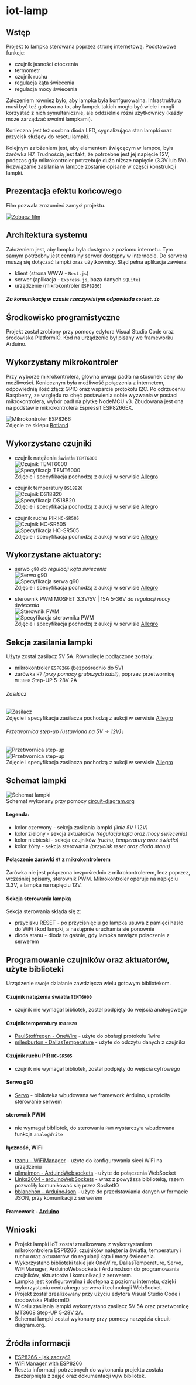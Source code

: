 # iot-lamp

## Wstęp

Projekt to lampka sterowana poprzez stronę internetową. Podstawowe funkcje:

- czujnik jasności otoczenia
- termometr
- czujnik ruchu
- regulacja kąta świecenia
- regulacja mocy świecenia

Założeniem również było, aby lampka była konfgurowalna. Infrastruktura musi być też gotowa na to, aby lampek takich mogło być wiele i mogli korzystać z nich symultanicznie, ale oddzielnie różni użytkownicy (każdy może zarządzać swoimi lampkami).

Konieczna jest też osobna dioda LED, sygnalizująca stan lampki oraz przycisk służący do resetu lampki.

Kolejnym założeniem jest, aby elementem święcącym w lampce, była żarówka H7. Trudnością jest fakt, że potrzebne jest jej napięcie 12V, podczas gdy mikrokontroler potrzebuje dużo niższe napięcie (3.3V lub 5V). Rozwiązanie zasilania w lampce zostanie opisane w części konstrukcji lampki.

## Prezentacja efektu końcowego

Film pozwala zrozumieć zamysł projektu.

[![Zobacz film](https://img.youtube.com/vi/iD7eQsk9eG4/hqdefault.jpg)](https://youtu.be/iD7eQsk9eG4)

## Architektura systemu

Założeniem jest, aby lampka była dostępna z poziomu internetu. Tym samym potrzebny jest centralny serwer dostępny w internecie. Do serwera muszą się dołączać lampki oraz użytkownicy. Stąd pełna aplikacja zawiera:

- klient (strona WWW - `Next.js`)
- serwer (aplikacja - `Express.js`, baza danych `SQLite`)
- urządzenie (mikrokontroler `ESP8266`)

##### Za komunikację w czasie rzeczywistym odpowiada `socket.io`

## Środkowisko programistyczne

Projekt został zrobiony przy pomocy edytora Visual Studio Code oraz środowiska PlatformIO.
Kod na urządzenie był pisany we frameworku Arduino.

## Wykorzystany mikrokontroler

Przy wyborze mikrokontrolera, główna uwaga padła na stosunek ceny do możliwości. Koniecznym była możliwość połączenia z internetem, odpowiednią ilość złącz GPIO oraz wsparcie protokołu I2C. Po odrzuceniu Raspberry, ze względu na chęć postawienia sobie wyzwania w postaci mikrokontrolera, wybór padł na płytkę NodeMCU v3. Zbudowana jest ona na podstawie mikrokontrolera Espressif ESP8266EX.

![Mikrokontroler ESP8266](https://botland.com.pl/img/art/inne/08241_8.jpg)\
Zdjęcie ze sklepu [Botland](https://botland.com.pl)

## Wykorzystane czujniki

- czujnik natężenia światła `TEMT6000`\
  ![Czujnik TEMT6000](https://github.com/azizko1337/iot-lamp/blob/main/docs/images/temt6000.png?raw=true)\
  ![Specyfikacja TEMT6000](https://github.com/azizko1337/iot-lamp/blob/main/docs/images/temt6000spec.png?raw=true)\
  Zdjęcie i specyfikacja pochodzą z aukcji w serwisie [Allegro](https://allegro.pl)

- czujnik temperatury `DS18B20`\
  ![Czujnik DS18B20](https://github.com/azizko1337/iot-lamp/blob/main/docs/images/ds18b20.png?raw=true)\
  ![Specyfikacja DS18B20](https://github.com/azizko1337/iot-lamp/blob/main/docs/images/ds18b20spec.png?raw=true)\
  Zdjęcie i specyfikacja pochodzą z aukcji w serwisie [Allegro](https://allegro.pl)

- czujnik ruchu PIR `HC-SR505`\
  ![Czujnik HC-SR505](https://github.com/azizko1337/iot-lamp/blob/main/docs/images/hcsr505.png?raw=true)\
  ![Specyfikacja HC-SR505](https://github.com/azizko1337/iot-lamp/blob/main/docs/images/hcsr505spec.png?raw=true)\
  Zdjęcie i specyfikacja pochodzą z aukcji w serwisie [Allegro](https://allegro.pl)

## Wykorzystane aktuatory:

- serwo `g90` _do regulacji kąta świecenia_\
  ![Serwo g90](https://github.com/azizko1337/iot-lamp/blob/main/docs/images/servog90.png?raw=true)\
  ![Specyfikacja serwa g90](https://github.com/azizko1337/iot-lamp/blob/main/docs/images/servog90spec.png?raw=true)\
  Zdjęcie i specyfikacja pochodzą z aukcji w serwisie [Allegro](https://allegro.pl)

- sterownik PWM MOSFET 3.3V/5V | 15A 5-36V _do regulacji mocy świecenia_\
  ![Sterownik PWM](https://github.com/azizko1337/iot-lamp/blob/main/docs/images/pwm.png?raw=true)\
  ![Specyfikacja sterownika PWM](https://github.com/azizko1337/iot-lamp/blob/main/docs/images/pwmspec.png?raw=true)\
  Zdjęcie i specyfikacja pochodzą z aukcji w serwisie [Allegro](https://allegro.pl)

## Sekcja zasilania lampki

Użyty został zasilacz 5V 5A. Równolegle podłączone zostały:

- mikrokontroler `ESP8266` (bezpośrednio do 5V)
- żarówka `H7` _(przy pomocy grubszych kabli)_, poprzez przetwornicę `MT3608` Step-UP 5-28V 2A

###### Zasilacz

![Zasilacz](https://github.com/azizko1337/iot-lamp/blob/main/docs/images/powersupply.png?raw=true)\
Zdjęcie i specyfikacja zasilacza pochodzą z aukcji w serwisie [Allegro](https://allegro.pl)

###### Przetwornica step-up (ustawiona na 5V -> 12V)\

![Przetwornica step-up](https://github.com/azizko1337/iot-lamp/blob/main/docs/images/stepup.png?raw=true)\
![Przetwornica step-up](https://github.com/azizko1337/iot-lamp/blob/main/docs/images/stepupspec.png?raw=true)\
Zdjęcie i specyfikacja zasilacza pochodzą z aukcji w serwisie [Allegro](https://allegro.pl)

## Schemat lampki

![Schemat lampki](https://github.com/azizko1337/iot-lamp/blob/main/docs/images/circuit-colored.png?raw=true)\
Schemat wykonany przy pomocy [circuit-diagram.org](https://www.circuit-diagram.org/)

#### Legenda:

- kolor czerwony - sekcja zasilania lampki _(linie 5V i 12V)_
- kolor zielony - sekcja aktuatorów _(regulacja kąta oraz mocy świecenia)_
- kolor niebieski - sekcja czujników _(ruchu, temperatury oraz światła)_
- kolor żółty - sekcja sterowania _(przycisk reset oraz dioda stanu)_

#### Połączenie żarówki `H7` z mikrokontrolerem

Żarówka nie jest połączona bezpośrednio z mikrokontrolerem, lecz poprzez, wcześniej opisany, sterownik PWM. Mikrokontroler operuje na napięciu 3.3V, a lampka na napięciu 12V.

#### Sekcja sterowania lampką

Sekcja sterowania skląda się z:

- przycisku RESET - po przyciśnięciu go lampka usuwa z pamięci hasło do WiFi i kod lampki, a następnie uruchamia sie ponownie
- dioda stanu - dioda ta gaśnie, gdy lampka nawiąże połaczenie z serwerem

## Programowanie czujników oraz aktuatorów, użyte biblioteki

Urządzenie swoje działanie zawdzięcza wielu gotowym bibliotekom.

#### Czujnik natężenia światła `TEMT6000`

- czujnik nie wymagał bibliotek, został podpięty do wejścia analogowego

#### Czujnik temperatury `DS18B20`

- [PaulStoffregen - OneWire](https://github.com/PaulStoffregen/OneWire) - użyte do obsługi protokołu 1wire
- [milesburton - DallasTemperature](https://github.com/milesburton/Arduino-Temperature-Control-Library) - użyte do odczytu danych z czujnika

#### Czujnik ruchu PIR `HC-SR505`

- czujnik nie wymagał bibliotek, został podpięty do wejścia cyfrowego

#### Serwo g90

- [Servo](https://www.arduino.cc/reference/en/libraries/servo/) - biblioteka wbudowana we framework Arduino, uprościła sterowanie serwem

#### sterownik PWM

- nie wymagał bibliotek, do sterowania `PWM` wystarczyła wbudowana funkcja `analogWrite`

#### łączność, WiFi

- [tzapu - WiFiManager](https://github.com/tzapu/WiFiManager) - użyte do konfigurowania sieci WiFi na urządzeniu
- [gilmaimon - ArduinoWebsockets](https://github.com/gilmaimon/ArduinoWebsockets) - użyte do połączenia WebSocket
- [Links2004 - arduinoWebSockets](https://github.com/Links2004/arduinoWebSockets) - wraz z powyższa biblioteką, razem pozwoliły komunikować się przez SocketIO
- [bblanchon - ArduinoJson](https://github.com/bblanchon/ArduinoJson) - użyte do przedstawiania danych w formacie JSON, przy komunikacji z serwerem

#### Framework - [Arduino](https://docs.platformio.org/en/stable/frameworks/arduino.html)

## Wnioski

- Projekt lampki IoT został zrealizowany z wykorzystaniem mikrokontrolera ESP8266, czujników natężenia światła, temperatury i ruchu oraz aktuatorów do regulacji kąta i mocy świecenia.
- Wykorzystano biblioteki takie jak OneWire, DallasTemperature, Servo, WiFiManager, ArduinoWebsockets i ArduinoJson do programowania czujników, aktuatorów i komunikacji z serwerem.
- Lampka jest konfigurowalna i dostępna z poziomu internetu, dzięki wykorzystaniu centralnego serwera i technologii WebSocket.
- Projekt został zrealizowany przy użyciu edytora Visual Studio Code i środowiska PlatformIO.
- W celu zasilania lampki wykorzystano zasilacz 5V 5A oraz przetwornicę MT3608 Step-UP 5-28V 2A.
- Schemat lampki został wykonany przy pomocy narzędzia circuit-diagram.org.

## Źródła informacji

- [ESP8266 - jak zacząć?](https://forbot.pl/blog/leksykon/esp8266)
- [WiFiManager with ESP8266](https://randomnerdtutorials.com/wifimanager-with-esp8266-autoconnect-custom-parameter-and-manage-your-ssid-and-password/)
- Reszta informacji potrzebnych do wykonania projektu została zaczerpnięta z zajęć oraz dokumentacji w/w bibliotek.
